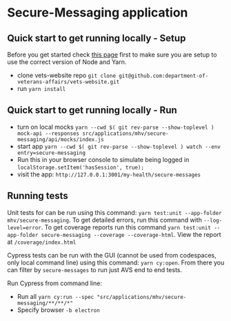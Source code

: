# Secure-Messaging application

## Quick start to get running locally - Setup
Before you get started check [this page](https://depo-platform-documentation.scrollhelp.site/developer-docs/setting-up-your-local-frontend-environment) first to make sure you are setup to use the correct version of Node and Yarn.
  - clone vets-website repo `git clone git@github.com:department-of-veterans-affairs/vets-website.git`
  - run `yarn install`

## Quick start to get running locally - Run
  - turn on local mocks `yarn --cwd $( git rev-parse --show-toplevel ) mock-api --responses src/applications/mhv/secure-messaging/api/mocks/index.js`
  - start app `yarn --cwd $( git rev-parse --show-toplevel ) watch --env entry=secure-messaging`
  - Run this in your browser console to simulate being logged in `localStorage.setItem('hasSession', true);`
  - visit the app: `http://127.0.0.1:3001/my-health/secure-messages`

## Running tests
Unit tests for can be run using this command: `yarn test:unit --app-folder mhv/secure-messaging`. To get detailed errors, run this command with `--log-level=error`. To get coverage reports run this command `yarn test:unit --app-folder secure-messaging --coverage --coverage-html`. View the report at `/coverage/index.html`

Cypress tests can be run with the GUI (cannot be used from codespaces, only local command line) using this command: `yarn cy:open`. From there you can filter by `secure-messages` to run just AVS end to end tests.

Run Cypress from command line:
- Run all `yarn cy:run --spec "src/applications/mhv/secure-messaging/**/**/*"`
- Specify browser `-b electron`
